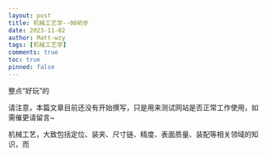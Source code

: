```yaml
---
layout: post
title: 机械工艺学--00初步
date: 2023-11-02
author: Matt-wzy
tags: [机械工艺学]
comments: true
toc: true
pinned: false
---
```




整点“好玩”的

<!-- more -->
<div>
<meting-js server="netease" type="song" id="1466132437" autoplay="true" loop="one">
</meting-js>
</div>

请注意，本篇文章目前还没有开始撰写，只是用来测试网站是否正常工作使用，如需催更请留言~

机械工艺，大致包括定位、装夹、尺寸链、精度、表面质量、装配等相关领域的知识，而
